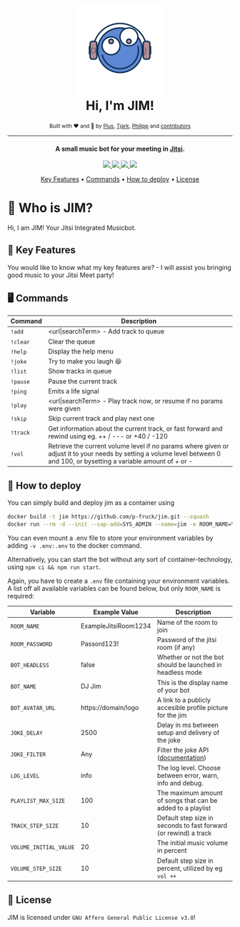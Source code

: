 <h1 align="center">
  <br />
  <img src="https://raw.githubusercontent.com/p-fruck/jim/master/src/assets/logo.svg" alt="JIM" width="200"></a>
  <br />
  Hi, I'm JIM!
  <br />
</h1>
<div align="center">
    <small>Built with ❤️ and 🍺 by
        <a href="https://github.com/piuswalter">Pius</a>,
        <a href="https://github.com/tjarbo">Tjark</a>,
        <a href="https://github.com/p-fruck">Philipp</a> and
        <a href="https://github.com/p-fruck/jim/graphs/contributors">contributors</a>
    </small>
</div>

---

<h4 align="center">A small music bot for your meeting in <a href="https://jitsi.org/" target="_blank">Jitsi</a>.</h4>

<p align="center">
  <a href="https://github.com/p-fruck/jim/blob/master/LICENSE">
    <img src="https://img.shields.io/github/license/p-fruck/jim" />
  </a>
  <a href="https://github.com/p-fruck/jim/stargazers">
      <img src="https://img.shields.io/github/stars/p-fruck/jim" />
  </a>
  <a href="https://github.com/p-fruck/jim/issues">
    <img src="https://img.shields.io/github/issues/p-fruck/jim" />
  </a>
  <a href="https://meet.jit.si/">
    <img src="https://img.shields.io/badge/Build%20for-Jitsi%20Meet-5e87d4" />
  </a>
</p>

<p align="center">
  <a href="#tada-key-features">Key Features</a> •
  <a href="#desktop_computer-commands">Commands</a> •
  <a href="#rocket-how-to-deploy">How to deploy</a> •
  <a href="#blue_book-license">License</a>
</p>

# :robot: Who is JIM?

Hi, I am JIM! Your Jitsi Integrated Musicbot.

## :tada: Key Features

You would like to know what my key features are? - I will assist you bringing good music to your Jitsi Meet party!

## :desktop_computer: Commands

| Command | Description |
| ------- | ----------- |
|`!add`|\<url\|searchTerm\> - Add track to queue|
|`!clear`|Clear the queue|
|`!help`|Display the help menu|
|`!joke`|Try to make you laugh :laughing:|
|`!list`|Show tracks in queue|
|`!pause`|Pause the current track|
|`!ping`|Emits a life signal|
|`!play`|\<url\|searchTerm\> - Play track now, or resume if no params were given|
|`!skip`|Skip current track and play next one|
|`!track`|Get information about the current track, or fast forward and rewind using eg. ++ / --- or +40 / -120|
|`!vol`|Retrieve the current volume level if no params where given or adjust it to your needs by setting a volume level between 0 and 100, or bysetting a variable amount of + or -|


## :rocket: How to deploy

You can simply build and deploy jim as a container using

```sh
docker build -t jim https://github.com/p-fruck/jim.git --squash
docker run --rm -d --init --cap-add=SYS_ADMIN --name=jim -e ROOM_NAME=YourJitsiRoom jim
```

You can even mount a .env file to store your environment variables by adding `-v .env:.env` to the docker command.

Alternatively, you can start the bot without any sort of container-technology, using
`npm ci && npm run start`.

Again, you have to create a `.env` file containing your environment variables. A list off all available variables can be found below, but only `ROOM_NAME` is required:

| Variable               | Example Value        | Description |
| ---------------------- | -------------------- | ----------- |
| `ROOM_NAME`            | ExampleJitsiRoom1234 | Name of the room to join |
| `ROOM_PASSWORD`        | Passord123!          | Password of the jitsi room (if any) |
| `BOT_HEADLESS`         | false                | Whether or not the bot should be launched in headless mode    |
| `BOT_NAME`             | DJ Jim               | This is the display name of your bot |
| `BOT_AVATAR_URL`       | https://domain/logo  | A link to a publicly accesible profile picture for the jim |
| `JOKE_DELAY`           | 2500                 | Delay in ms between setup and delivery of the joke |
| `JOKE_FILTER`          | Any                  | Filter the joke API ([documentation](https://sv443.net/jokeapi/v2/#try-it)) |
| `LOG_LEVEL`            | info                 | The log level. Choose between error, warn, info and debug.
| `PLAYLIST_MAX_SIZE`    | 100                  | The maximum amount of songs that can be added to a playlist |
| `TRACK_STEP_SIZE`      | 10                   | Default step size in seconds to fast forward (or rewind) a track |
| `VOLUME_INITIAL_VALUE` | 20                   | The initial music volume in percent
| `VOLUME_STEP_SIZE`     | 10                   | Default step size in percent, utilized by eg `vol ++` |

## :blue_book: License

JIM is licensed under `GNU Affero General Public License v3.0`!
